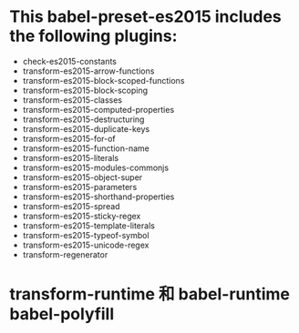 # This babel-preset-es2015 includes the following plugins:

- check-es2015-constants
- transform-es2015-arrow-functions
- transform-es2015-block-scoped-functions
- transform-es2015-block-scoping
- transform-es2015-classes
- transform-es2015-computed-properties
- transform-es2015-destructuring
- transform-es2015-duplicate-keys
- transform-es2015-for-of
- transform-es2015-function-name
- transform-es2015-literals
- transform-es2015-modules-commonjs
- transform-es2015-object-super
- transform-es2015-parameters
- transform-es2015-shorthand-properties
- transform-es2015-spread
- transform-es2015-sticky-regex
- transform-es2015-template-literals
- transform-es2015-typeof-symbol
- transform-es2015-unicode-regex
- transform-regenerator

# transform-runtime 和 babel-runtime  babel-polyfill
